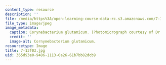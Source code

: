 ```yaml
---
content_type: resource
description: ''
file: /media/https%3A/open-learning-course-data-rc.s3.amazonaws.com/7-13-experimental-microbial-genetics-fall-2003/365d93e0948611130a2661b7bb82dcb9_7-13f03.jpg
file_type: image/jpeg
image_metadata:
  caption: Corynebacterium glutamicum. (Photomicrograph courtesy of Dr. Philip Lessard.)
  credit: ''
  image-alt: Cornynebacterium glutamicum.
resourcetype: Image
title: 7-13f03.jpg
uid: 365d93e0-9486-1113-0a26-61b7bb82dcb9
---
```

